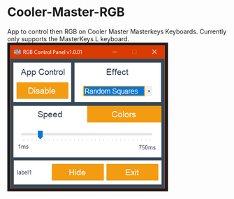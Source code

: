 # Cooler-Master-RGB
App to control then RGB on Cooler Master Masterkeys Keyboards. Currently only supports the MasterKeys L keyboard.
![App Preview](https://github.com/AllanMoorhouse23/Cooler-Master-RGB/blob/master/Images/RGBApp.PNG)
